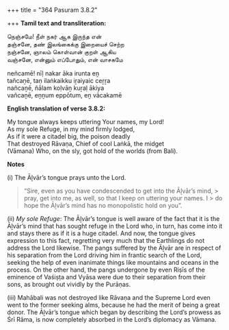 +++
title = "364 Pasuram 3.8.2"

+++
**Tamil text and transliteration:**

நெஞ்சமே! நீள் நகர் ஆக இருந்த என்  
தஞ்சனே, தண் இலங்கைக்கு இறையைச் செற்ற  
நஞ்சனே, ஞாலம் கொள்வான் குறள் ஆகிய  
வஞ்சனே, என்னும் எப்போதும், என் வாசகமே

neñcamē! nīḷ nakar āka irunta eṉ  
tañcaṉē, taṇ ilaṅkaikku iṟaiyaic ceṟṟa  
nañcaṉē, ñālam koḷvāṉ kuṟaḷ ākiya  
vañcaṉē, eṉṉum eppōtum, eṉ vācakamē

**English translation of verse 3.8.2:**

My tongue always keeps uttering Your names, my Lord!  
As my sole Refuge, in my mind firmly lodged,  
As if it were a citadel big, the poison deadly  
That destroyed Rāvaṇa, Chief of cool Laṅkā, the midget  
(Vāmana) Who, on the sly, got hold of the worlds (from Bali).

**Notes**

\(i\) The Āḻvār’s tongue prays unto the Lord.

> “Sire, even as you have condescended to get into the Āḻvār’s mind, > pray, get into me, as well, so that I keep on uttering your names. I > do hope the Āḻvār’s mind has no monopolistic hold on you”.

\(ii\) *My sole Refuge*: The Āḻvār’s tongue is well aware of the fact that it is the Āḻvār’s mind that has sought refuge in the Lord who, in turn, has come into it and stays there as if it is a huge citadel. And now, the tongue gives expression to this fact, regretting very much that the Earthlings do not address the Lord likewise. The pangs suffered by the Āḻvār are in respect of his separation from the Lord driving him in frantic search of the Lord, seeking the help of even inanimate things like mountains and oceans in the process. On the other hand, the pangs undergone by even Riṣīs of the eminence of Vaśiṣṭa and Vyāsa were due to their separation from their sons, as brought out vividly by the Purāṇas.

\(iii\) Mahābali was not destroyed like Rāvaṇa and the Supreme Lord even went to the former seeking alms, because he had the merit of being a great donor. The Āḻvār’s tongue which began by describing the Lord’s prowess as Śrī Rāma, is now completely absorbed in the Lord’s diplomacy as Vāmana.


